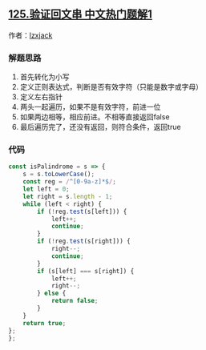 ## [125.验证回文串 中文热门题解1](https://leetcode.cn/problems/valid-palindrome/solutions/100000/shuang-zhi-zhen-bian-li-yan-zheng-hui-we-eqkh)

作者：[lzxjack](https://leetcode.cn/u/lzxjack)

### 解题思路
1. 首先转化为小写
2. 定义正则表达式，判断是否有效字符（只能是数字或字母）
3. 定义左右指针
4. 两头一起遍历，如果不是有效字符，前进一位
5. 如果两边相等，相应前进。不相等直接返回false
6. 最后遍历完了，还没有返回，则符合条件，返回true

### 代码

```javascript
const isPalindrome = s => {
    s = s.toLowerCase();
    const reg = /^[0-9a-z]*$/;
    let left = 0;
    let right = s.length - 1;
    while (left < right) {
        if (!reg.test(s[left])) {
            left++;
            continue;
        }
        if (!reg.test(s[right])) {
            right--;
            continue;
        }
        if (s[left] === s[right]) {
            left++;
            right--;
        } else {
            return false;
        }
    }
    return true;
};
};
```